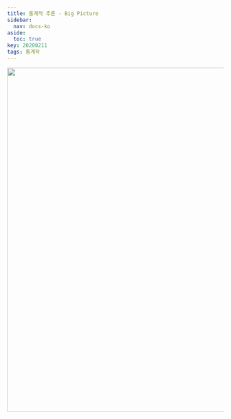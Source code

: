 ```yaml
---
title: 통계적 추론 - Big Picture 
sidebar:
  nav: docs-ko
aside:
  toc: true
key: 20200211
tags: 통계학
---
```


<p align = "center">
    <img width = "800" src = "https://raw.githubusercontent.com/angeloyeo/angeloyeo.github.io/master/pics/2020-02-11_big_picture_stats_infer/pic1.png">
    <br>
</p>